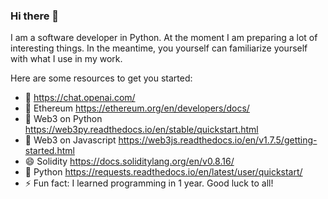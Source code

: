 ### Hi there 👋
I am a software developer in Python. At the moment I am preparing a lot of interesting things. In the meantime, you yourself can familiarize yourself with what I use in my work.

Here are some resources to get you started:

- 🤖 https://chat.openai.com/
- 🌱 Ethereum https://ethereum.org/en/developers/docs/
- 🧐 Web3 on Python https://web3py.readthedocs.io/en/stable/quickstart.html
- 🤔 Web3 on Javascript https://web3js.readthedocs.io/en/v1.7.5/getting-started.html
- 😄 Solidity https://docs.soliditylang.org/en/v0.8.16/
- 🐍 Python https://requests.readthedocs.io/en/latest/user/quickstart/
- ⚡ Fun fact: I learned programming in 1 year. Good luck to all!


